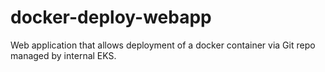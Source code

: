 # docker-deploy-webapp
Web application that allows deployment of a docker container via Git repo managed by internal EKS.
